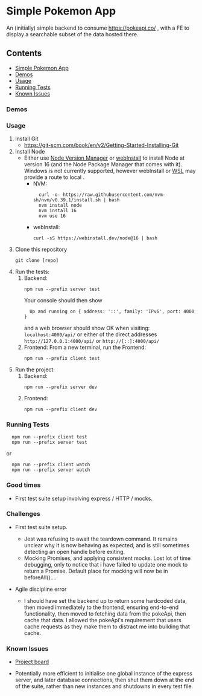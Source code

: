 # Simple Pokemon App

An (initially) simple backend to consume https://pokeapi.co/ , with a FE to display a searchable subset of the data hosted there.

## Contents
- [Simple Pokemon App](#simple-pokemon-app)
- [Demos](#demos)
- [Usage](#usage)
- [Running Tests](#running-tests)
- [Known Issues](#known-issues)

### Demos

### Usage
1. Install Git
    - https://git-scm.com/book/en/v2/Getting-Started-Installing-Git
1. Install Node
    - Either use [Node Version Manager](https://github.com/nvm-sh/nvm) or [webInstall](https://webinstall.dev/node/) to install Node at version 16 (and the Node Package Manager that comes with it).  
    Windows is not currently supported, however webInstall  or [WSL](https://docs.microsoft.com/en-us/windows/wsl/install) may provide a route to local .
      - NVM:
        ```console
          curl -o- https://raw.githubusercontent.com/nvm-sh/nvm/v0.39.1/install.sh | bash
          nvm install node
          nvm install 16
          nvm use 16
        ```
      - webInstall:
        ```console
        curl -sS https://webinstall.dev/node@16 | bash
        ```
1. Clone this repository
    ```console
    git clone [repo]
    ```
1. Run the tests:
    1. Backend:
        ```console
        npm run --prefix server test
        ```
        Your console should then show
        ```console
          Up and running on { address: '::', family: 'IPv6', port: 4000 }
        ```
        and a web browser should show OK when visiting:
        `localhost:4000/api/` or either of the direct addresses `http://127.0.0.1:4000/api/` or `http://[::]:4000/api/`
    2. Frontend:
        From a new terminal, run the Frontend:
        ```console
        npm run --prefix client test
        ```
1. Run the project:
    1. Backend:
        ```console
        npm run --prefix server dev
        ```
    2. Frontend:
        ```console
        npm run --prefix client dev
        ```


### Running Tests

```console
  npm run --prefix client test
  npm run --prefix server test
```
or
```console
  npm run --prefix client watch
  npm run --prefix server watch
```

### Good times
  - First test suite setup involving express / HTTP / mocks.

### Challenges
  - First test suite setup.
    - Jest was refusing to await the teardown command.  It remains unclear why it is now behaving as expected, and is still sometimes detecting an open handle before exiting.
    - Mocking Promises, and applying consistent mocks.  Lost lot of time debugging, only to notice that i have failed to update one mock to return a Promise.  Default place for mocking will now be in beforeAll()....
  
  - Agile discipline error 
    - I should have set the backend up to return some hardcoded data, then moved immediately to the frontend, ensuring end-to-end functionality, then moved to fetching data from the pokeApi, then cache that data.  I allowed the pokeApi's requirement that users cache requests as they make them to distract me into building that cache.

### Known Issues
  - [Project board](https://github.com/users/DBBrowne/projects/2/views/1)

  - Potentially more efficient to initialise one global instance of the express server, and later database connections, then shut them down at the end of the suite, rather than new instances and shutdowns in every test file.